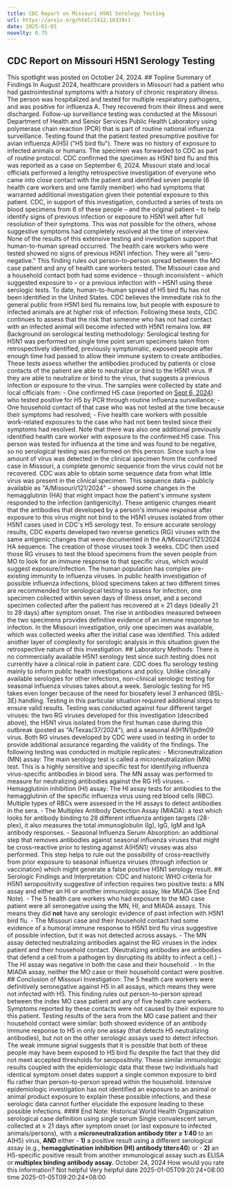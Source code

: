```yaml
---
title: CDC Report on Missouri H5N1 Serology Testing
url: https://arxiv.org/html/2412.16339v1
date: 2025-01-05
novelty: 0.75
---
```


## CDC Report on Missouri H5N1 Serology Testing

This spotlight was posted on October 24, 2024. ## Topline Summary of Findings In August 2024, healthcare providers in Missouri had a patient who had gastrointestinal symptoms with a history of chronic respiratory illness. The person was hospitalized and tested for multiple respiratory pathogens, and was positive for influenza A. They recovered from their illness and were discharged. Follow-up surveillance testing was conducted at the Missouri Department of Health and Senior Services Public Health Laboratory using polymerase chain reaction (PCR) that is part of routine national influenza surveillance. Testing found that the patient tested presumptive positive for avian influenza A(H5) ("H5 bird flu"). There was no history of exposure to infected animals or humans. The specimen was forwarded to CDC as part of routine protocol. CDC confirmed the specimen as H5N1 bird flu and this was reported as a case on September 6, 2024. Missouri state and local officials performed a lengthy retrospective investigation of everyone who came into close contact with the patient and identified seven people (6 health care workers and one family member) who had symptoms that warranted additional investigation given their potential exposure to this patient. CDC, in support of this investigation, conducted a series of tests on blood specimens from 6 of these people – and the original patient – to help identify signs of previous infection or exposure to H5N1 well after full resolution of their symptoms. This was not possible for the others, whose suggestive symptoms had completely resolved at the time of interview. None of the results of this extensive testing and investigation support that human-to-human spread occurred. The health care workers who were tested showed no signs of previous H5N1 infection. They were all "sero-negative." This finding rules out person-to-person spread between the MO case patient and any of health care workers tested. The Missouri case and a household contact both had some evidence – though inconsistent – which suggested exposure to – or a previous infection with – H5N1 using these serologic tests. To date, human-to-human spread of H5 bird flu has not been identified in the United States. CDC believes the immediate risk to the general public from H5N1 bird flu remains low, but people with exposure to infected animals are at higher risk of infection. Following these tests, CDC continues to assess that the risk that someone who has not had contact with an infected animal will become infected with H5N1 remains low. ## Background on serological testing methodology: Serological testing for H5N1 was performed on single time point serum specimens taken from retrospectively identified, previously symptomatic, exposed people after enough time had passed to allow their immune system to create antibodies. These tests assess whether the antibodies produced by patients or close contacts of the patient are able to neutralize or bind to the H5N1 virus. If they are able to neutralize or bind to the virus, that suggests a previous infection or exposure to the virus. The samples were collected by state and local officials from: - One confirmed H5 case (reported on [Sept 6, 2024](https://www.cdc.gov/media/releases/2024/s0906-birdflu-case-missouri.html)) who tested positive for H5 by PCR through routine influenza surveillance; - One household contact of that case who was not tested at the time because their symptoms had resolved; - Five health care workers with possible work-related exposures to the case who had not been tested since their symptoms had resolved. Note that there was also one additional previously identified health care worker with exposure to the confirmed H5 case. This person was tested for influenza at the time and was found to be negative, so no serological testing was performed on this person. Since such a low amount of virus was detected in the clinical specimen from the confirmed case in Missouri, a complete genomic sequence from the virus could not be recovered. CDC was able to obtain some sequence data from what little virus was present in the clinical specimen. This sequence data – publicly available as "A/Missouri/121/2024" – showed some changes in the hemagglutinin (HA) that might impact how the patient's immune system responded to the infection (antigenicity). These antigenic changes meant that the antibodies that developed by a person's immune response after exposure to this virus might not bind to the H5N1 viruses isolated from other H5N1 cases used in CDC's H5 serology test. To ensure accurate serology results, CDC experts developed two reverse genetics (RG) viruses with the same antigenic changes that were documented in the A/Missouri/121/2024 HA sequence. The creation of those viruses took 3 weeks. CDC then used those RG viruses to test the blood specimens from the seven people from MO to look for an immune response to that specific virus, which would suggest exposure/infection. The human population has complex pre-existing immunity to influenza viruses. In public health investigation of possible influenza infections, blood specimens taken at two different times are recommended for serological testing to assess for infection, one specimen collected within seven days of illness onset, and a second specimen collected after the patient has recovered at ≥ 21 days (ideally 21 to 28 days) after symptom onset. The rise in antibodies measured between the two specimens provides definitive evidence of an immune response to infection. In the Missouri investigation, only one specimen was available, which was collected weeks after the initial case was identified. This added another layer of complexity for serologic analysis in this situation given the retrospective nature of this investigation. ## Laboratory Methods: There is no commercially available H5N1 serology test since such testing does not currently have a clinical role in patient care. CDC does flu serology testing mainly to inform public health investigations and policy. Unlike clinically available serologies for other infections, non-clinical serologic testing for seasonal influenza viruses takes about a week. Serologic testing for H5 takes even longer because of the need for biosafety level 3 enhanced (BSL-3E) handling. Testing in this particular situation required additional steps to ensure valid results. Testing was conducted against four different target viruses: the two RG viruses developed for this investigation (described above), the H5N1 virus isolated from the first human case during this outbreak (posted as "A/Texas/37/2024"), and a seasonal A(H1N1)pdm09 virus. Both RG viruses developed by CDC were used in testing in order to provide additional assurance regarding the validity of the findings. The following testing was conducted in multiple replicates: - Microneutralization (MN) assay: The main serology test is called a microneutralization (MN) test. This is a highly sensitive and specific test for identifying influenza virus-specific antibodies in blood sera. The MN assay was performed to measure for neutralizing antibodies against the RG H5 viruses. - Hemagglutinin inhibition (HI) assay: The HI assay tests for antibodies to the hemagglutinin of the specific influenza virus using red blood cells (RBC). Multiple types of RBCs were assessed in the HI assays to detect antibodies in the sera. - The Multiplex Antibody Detection Assay (MIADA): a test which looks for antibody binding to 28 different influenza antigen targets (28-plex), it also measures the total immunoglobulin (Ig), IgG, IgM and IgA antibody responses. - Seasonal Influenza Serum Absorption: an additional step that removes antibodies against seasonal influenza viruses that might be cross-reactive prior to testing against A(H5N1) viruses was also performed. This step helps to rule out the possibility of cross-reactivity from prior exposure to seasonal influenza viruses (through infection or vaccination) which might generate a false positive H5N1 serology result. ## Serologic Findings and Interpretation: CDC and historic WHO criteria for H5N1 seropositivity suggestive of infection requires two positive tests: a MN assay and either an HI or another immunologic assay, like MIADA (See End Note). - The 5 health care workers who had exposure to the MO case patient were all seronegative using the MN, HI, and MIADA assays. This means they did **not** have any serologic evidence of past infection with H5N1 bird flu. - The Missouri case and their household contact had some evidence of a humoral immune response to H5N1 bird flu virus suggestive of possible infection, but it was not detected across assays. - The MN assay detected neutralizing antibodies against the RG viruses in the index patient and their household contact. (Neutralizing antibodies are antibodies that defend a cell from a pathogen by disrupting its ability to infect a cell.) - The HI assay was negative in both the case and their household . - In the MIADA assay, neither the MO case or their household contact were positive. ## Conclusion of Missouri Investigation: The 5 health care workers were definitively seronegative against H5 in all assays, which means they were not infected with H5. This finding rules out person-to-person spread between the index MO case patient and any of five health care workers. Symptoms reported by these contacts were not caused by their exposure to this patient. Testing results of the sera from the MO case patient and their household contact were similar: both showed evidence of an antibody immune response to H5 in only one assay (that detects H5 neutralizing antibodies), but not on the other serologic assays used to detect infection. The weak immune signal suggests that it is possible that both of these people may have been exposed to H5 bird flu despite the fact that they did not meet accepted thresholds for seropositivity. These similar immunologic results coupled with the epidemiologic data that these two individuals had identical symptom onset dates support a single common exposure to bird flu rather than person-to-person spread within the household. Intensive epidemiologic investigation has not identified an exposure to an animal or animal product exposure to explain these possible infections, and these serologic data cannot further elucidate the exposure leading to these possible infections. #### End Note: Historical World Health Organization serological case definition using single serum Single convalescent serum, collected at ≥ 21 days after symptom onset (or last exposure to infected animals/persons), with a **microneutralization antibody titer ≥ 1:40** to an A(H5) virus, **AND** either - **1)** a positive result using a different serological assay (e.g., **hemagglutination inhibition (HI) antibody titer≥40**) or - **2)** an H5-specific positive result from another immunological assay such as ELISA or **multiplex binding antibody assay.** October 24, 2024 How would you rate this information? Not helpful Very helpful
date 2025-01-05T09:20:24+08:00
time 2025-01-05T09:20:24+08:00
